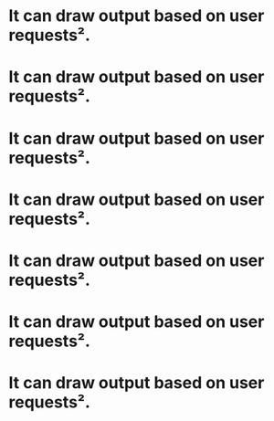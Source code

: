 # It can draw output based on user requests².
# It can draw output based on user requests².
# It can draw output based on user requests².
# It can draw output based on user requests².
# It can draw output based on user requests².
# It can draw output based on user requests².
# It can draw output based on user requests².
